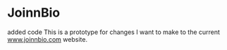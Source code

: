 # JoinnBio
added code
This is a prototype for changes I want to make to the current www.joinnbio.com website.
